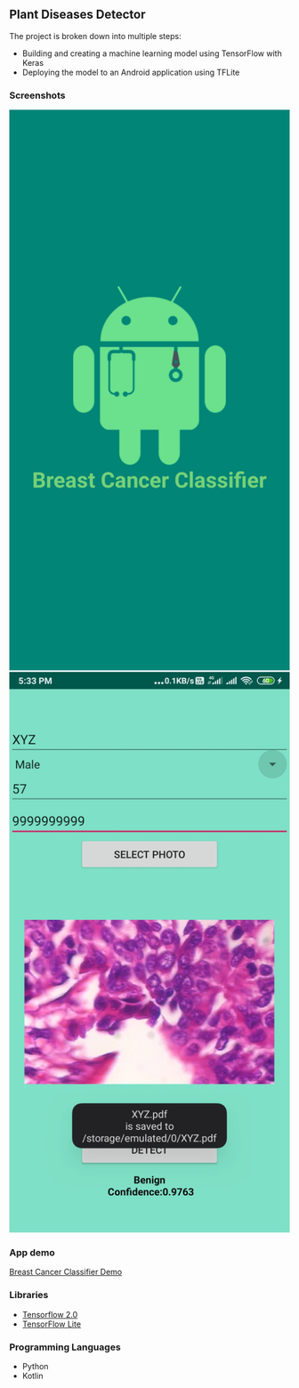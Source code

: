 ## Plant Diseases Detector
The project is broken down into multiple steps:
* Building and creating a machine learning model using TensorFlow with Keras
* Deploying the model to an Android application using TFLite

### Screenshots
![Gameplay Screenshot](./assets/welcome.jpg)
![Gameplay Screenshot2](./assets/cancerdetect.jpg)

### App demo
[Breast Cancer Classifier Demo](.assets/demo.mp4)

### Libraries
* [Tensorflow 2.0](https://www.tensorflow.org/)
* [TensorFlow Lite ](https://www.tensorflow.org/lite)

### Programming Languages
* Python
* Kotlin
